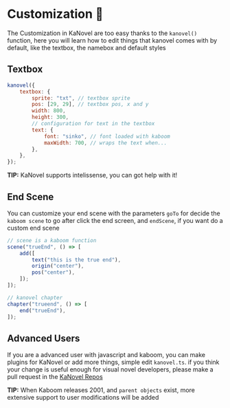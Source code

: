 # Customization 🎨

The Customization in KaNovel are too easy thanks to the `kanovel()` function, here you will learn how to edit things that kanovel comes with by default, like the textbox, the namebox and default styles

## Textbox

```js
kanovel({
    textbox: {
        sprite: "txt", // textbox sprite
        pos: [29, 29], // textbox pos, x and y
        width: 800,
        height: 300,
        // configuration for text in the textbox
        text: {
            font: "sinko", // font loaded with kaboom
            maxWidth: 700, // wraps the text when...
        },
    },
});
```

**TIP:** KaNovel supports intelissense, you can got help with it!

## End Scene

You can customize your end scene with the parameters `goTo` for decide the `kaboom scene` to go after click the end screen, and `endScene`, if you want do a custom end scene

```js
// scene is a kaboom function
scene("trueEnd", () => [
	add([
		text("this is the true end"),
		origin("center"),
		pos("center"),
	]);
]);

// kanovel chapter
chapter("trueend", () => [
	end("trueEnd"),
]);
```

## Advanced Users

If you are a advanced user with javascript and kaboom, you can make plugins for KaNovel or add more things, simple edit `kanovel.ts`. if you think your change is useful enough for visual novel developers, please make a pull request in the [KaNovel Repos](https://github.com/lajbel/kanovel)

**TIP:** When Kaboom releases 2001, and `parent objects` exist, more extensive support to user modifications will be added
